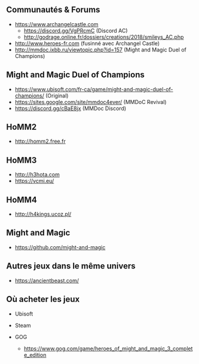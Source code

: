 
Communautés & Forums
---

- https://www.archangelcastle.com
  - https://discord.gg/VgPRcmC (Discord AC)
  - http://godrage.online.fr/dossiers/creations/2018/smileys_AC.php
- http://www.heroes-fr.com (fusinné avec Archangel Castle)
- http://mmdoc.ixbb.ru/viewtopic.php?id=157 (Might and Magic Duel of Champions)

Might and Magic Duel of Champions
---
- https://www.ubisoft.com/fr-ca/game/might-and-magic-duel-of-champions/ (Original)
- https://sites.google.com/site/mmdoc4ever/ (MMDoC Revival)
- https://discord.gg/cBaE8jx (MMDoc Discord)

HoMM2
---
- http://homm2.free.fr

HoMM3
---
- http://h3hota.com
- https://vcmi.eu/

HoMM4
---
- http://h4kings.ucoz.pl/

Might and Magic
---
- https://github.com/might-and-magic

Autres jeux dans le même univers
---
- https://ancientbeast.com/

Où acheter les jeux
---
- Ubisoft

- Steam

- GOG
  - https://www.gog.com/game/heroes_of_might_and_magic_3_complete_edition

